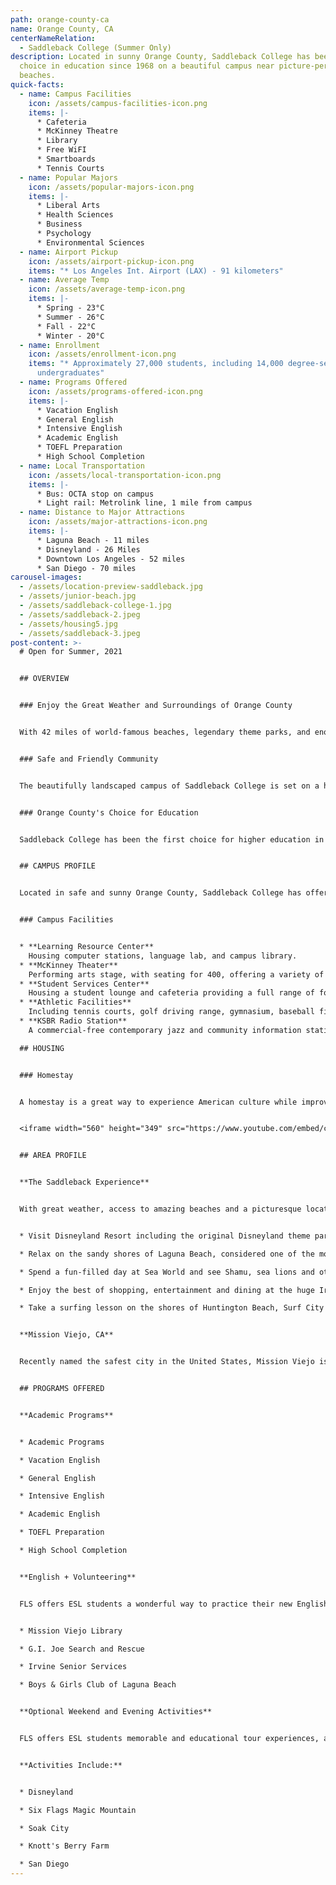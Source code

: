 ```yaml
---
path: orange-county-ca
name: Orange County, CA
centerNameRelation:
  - Saddleback College (Summer Only)
description: Located in sunny Orange County, Saddleback College has been a top
  choice in education since 1968 on a beautiful campus near picture-perfect
  beaches.
quick-facts:
  - name: Campus Facilities
    icon: /assets/campus-facilities-icon.png
    items: |-
      * Cafeteria
      * McKinney Theatre
      * Library
      * Free WiFI
      * Smartboards
      * Tennis Courts
  - name: Popular Majors
    icon: /assets/popular-majors-icon.png
    items: |-
      * Liberal Arts
      * Health Sciences
      * Business
      * Psychology
      * Environmental Sciences
  - name: Airport Pickup
    icon: /assets/airport-pickup-icon.png
    items: "* Los Angeles Int. Airport (LAX) - 91 kilometers"
  - name: Average Temp
    icon: /assets/average-temp-icon.png
    items: |-
      * Spring - 23°C
      * Summer - 26°C
      * Fall - 22°C
      * Winter - 20°C
  - name: Enrollment
    icon: /assets/enrollment-icon.png
    items: "* Approximately 27,000 students, including 14,000 degree-seeking
      undergraduates"
  - name: Programs Offered
    icon: /assets/programs-offered-icon.png
    items: |-
      * Vacation English
      * General English
      * Intensive English
      * Academic English
      * TOEFL Preparation
      * High School Completion
  - name: Local Transportation
    icon: /assets/local-transportation-icon.png
    items: |-
      * Bus: OCTA stop on campus
      * Light rail: Metrolink line, 1 mile from campus
  - name: Distance to Major Attractions
    icon: /assets/major-attractions-icon.png
    items: |-
      * Laguna Beach - 11 miles
      * Disneyland - 26 Miles
      * Downtown Los Angeles - 52 miles
      * San Diego - 70 miles
carousel-images:
  - /assets/location-preview-saddleback.jpg
  - /assets/junior-beach.jpg
  - /assets/saddleback-college-1.jpg
  - /assets/saddleback-2.jpeg
  - /assets/housing5.jpg
  - /assets/saddleback-3.jpeg
post-content: >-
  # Open for Summer, 2021


  ## OVERVIEW


  ### Enjoy the Great Weather and Surroundings of Orange County


  With 42 miles of world-famous beaches, legendary theme parks, and enough shopping destinations to satisfy even the most dedicated shopper, it's no wonder that visiting Orange County is the ultimate Southern California experience.  The "OC," as local residents call it, blends a casual, active lifestyle with laid-back sophistication.  This unique lifestyle was integral to the development and culture of professional surfing, and the perfect weather continues to bring millions of visitors every year.


  ### Safe and Friendly Community


  The beautifully landscaped campus of Saddleback College is set on a hilltop surrounded by the gorgeous neighborhoods and shopping districts of Mission Viejo.  Known as one of California's safest cities, Mission Viejo provides comfortable surroundings near some of Southern California's greatest attractions.


  ### Orange County's Choice for Education


  Saddleback College has been the first choice for higher education in South Orange County since 1968.  Saddleback College offers more than 190 different degrees and certificates, giving students an excellent foundation to transfer to UC Irvine or other schools in the California State University or University of California systems.


  ## CAMPUS PROFILE


  Located in safe and sunny Orange County, Saddleback College has offered a wide range of programs since 1968 and currently enrolls more than 27,000 students. Many students go on to four-year degree programs at nearby California State University and University of California campuses.


  ### Campus Facilities


  * **Learning Resource Center**
    Housing computer stations, language lab, and campus library.
  * **McKinney Theater**
    Performing arts stage, with seating for 400, offering a variety of live entertainment events to students and the public.
  * **Student Services Center**
    Housing a student lounge and cafeteria providing a full range of food services.
  * **Athletic Facilities**
    Including tennis courts, golf driving range, gymnasium, baseball field and swimming pool.
  * **KSBR Radio Station**
    A commercial-free contemporary jazz and community information station serving Orange County. KSBR has won multiple awards and trains students enrolled in Saddleback’s Cinema/TV/Radio program.

  ## HOUSING


  ### Homestay


  A homestay is a great way to experience American culture while improving your English ability! All FLS centers offer homestay accommodation with American families individually selected by FLS. Learn about American daily life, practice English on a regular basis and participate in many aspects of American culture that visitors often don't get to see. (Twin and Single options available).


  <iframe width="560" height="349" src="https://www.youtube.com/embed/cQJKGECy8i4" frameborder="0" allow="accelerometer; autoplay; encrypted-media; gyroscope; picture-in-picture" allowfullscreen ></iframe>


  ## AREA PROFILE


  **The Saddleback Experience**


  With great weather, access to amazing beaches and a picturesque location between Los Angeles and San Diego, Mission Viejo offers an unbeatable quality of life with easy freeway access to classic California attractions like Sea World and Disneyland!


  * Visit Disneyland Resort including the original Disneyland theme park including Galaxy's Edge, and the expanded California Adventure park, featuring Cars Land and Ariel’s Undersea Adventure.

  * Relax on the sandy shores of Laguna Beach, considered one of the most beautiful beaches in California, and visit the many unique art galleries and cafes.

  * Spend a fun-filled day at Sea World and see Shamu, sea lions and otters in action and enjoy rides like Manta and Wild Arctic.

  * Enjoy the best of shopping, entertainment and dining at the huge Irvine Spectrum Center, offering over 130 specialty stores and restaurants.

  * Take a surfing lesson on the shores of Huntington Beach, Surf City USA, the home of the annual US Open of Surf.


  **Mission Viejo, CA**


  Recently named the safest city in the United States, Mission Viejo is an affluent suburban community of nearly 100,000. The center of the city contains a large man-made lake and beautiful tree-lined streets overlooked by the Saddleback mountain range. Mission Viejo offers an ideal climate with a temperature range of 11-23 degrees Celsius year-round. Summers are sunny, warm and dry. Fall and winter bring occasional rain showers, with snow in the local mountains. Due to close proximity to the ocean, nighttime and morning clouds are common.


  ## PROGRAMS OFFERED


  **Academic Programs**


  * Academic Programs

  * Vacation English

  * General English

  * Intensive English

  * Academic English

  * TOEFL Preparation

  * High School Completion


  **English + Volunteering**


  FLS offers ESL students a wonderful way to practice their new English skills while immersing themselves in American society by volunteering at local charities and community service centers. Join other FLS students as they perfect their conversational English while helping others! Here are some of the oportunities you will enjoy at FLS Saddleback College:


  * Mission Viejo Library

  * G.I. Joe Search and Rescue

  * Irvine Senior Services

  * Boys & Girls Club of Laguna Beach


  **Optional Weekend and Evening Activities**


  FLS offers ESL students memorable and educational tour experiences, and opportunities to visit the best attractions of the United States. Students will have many opportunities to take part in excursions with the full supervision of our trained FLS staff.


  **Activities Include:**


  * Disneyland

  * Six Flags Magic Mountain

  * Soak City

  * Knott's Berry Farm

  * San Diego
---
```

